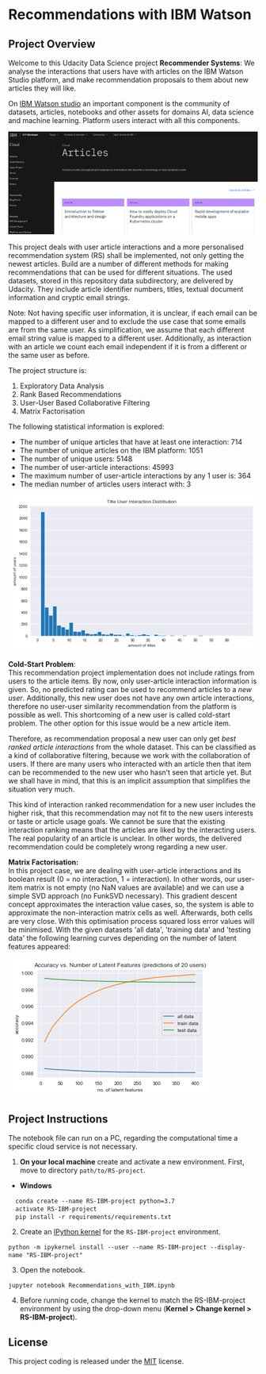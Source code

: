 [//]: # (Image References)

[image1]: ./images/IBM_Watson_articles_appPageFeb2020_small.png "IBM Watson Cloud Articles:"
[image2]: ./images/Title-User-InteractionDistribution.PNG "Interactions Distribution:"
[image3]: ./images/Accuracy-LatentFeatures_LearningCurve.PNG "Learning Curves:"

# Recommendations with IBM Watson

## Project Overview
Welcome to this Udacity Data Science project **Recommender Systems**: We analyse the interactions that users have with articles on the IBM Watson Studio platform, and make recommendation proposals to them about new articles they will like.

On [IBM Watson studio](https://www.ibm.com/cloud/watson-studio) an important component is the community of datasets, articles, notebooks and other assets for domains AI, data science and machine learning. Platform users interact with all this components. 

![IBM Watson Cloud Articles:][image1] 

This project deals with user article interactions and a more personalised recommendation system (RS) shall be implemented, not only getting the newest articles. Build are a number of different methods for making recommendations that can be used for different situations. The used datasets, stored in this repository data subdirectory, are delivered by Udacity. They include article identifier numbers, titles, textual document information and cryptic email strings. 

Note: Not having specific user information, it is unclear, if each email can be mapped to a different user and to exclude the use case that some emails are from the same user. As simplification, we assume that each different email string value is mapped to a different user. Additionally, as interaction with an article we count each email independent if it is from a different or the same user as before.

The project structure is:
1. Exploratory Data Analysis
2. Rank Based Recommendations
3. User-User Based Collaborative Filtering
4. Matrix Factorisation

The following statistical information is explored:
- The number of unique articles that have at least one interaction: 714
- The number of unique articles on the IBM platform: 1051
- The number of unique users: 5148
- The number of user-article interactions: 45993
- The maximum number of user-article interactions by any 1 user is: 364
- The median number of articles users interact with: 3

![Interactions Distribution:][image2]

**Cold-Start Problem**:<br>
This recommendation project implementation does not include ratings from users to the article items. By now, only user-article interaction information is given. So, no predicted rating can be used to recommend articles to a _new user_. Additionally, this new user does not have any own article interactions, therefore no user-user similarity recommendation from the platform is possible as well. This shortcoming of a new user is called cold-start problem. The other option for this issue would be a new article item.

Therefore, as recommendation proposal a new user can only get _best ranked article interactions_ from the whole dataset. This can be classified as a kind of collaborative filtering, because we work with the collaboration of users. If there are many users who interacted with an article then that item can be recommended to the new user who hasn’t seen that article yet. But we shall have in mind, that this is an implicit assumption that simplifies the situation very much.

This kind of interaction ranked recommendation for a new user includes the higher risk, that this recommendation may not fit to the new users interests or taste or article usage goals. We cannot be sure that the existing interaction ranking means that the articles are liked by the interacting users. The real popularity of an article is unclear. In other words, the delivered recommendation could be completely wrong regarding a new user.

**Matrix Factorisation:**<br>
In this project case, we are dealing with user-article interactions and its boolean result (0 = no interaction, 1 = interaction). In other words, our user-item matrix is not empty (no NaN values are available) and we can use a simple SVD approach (no FunkSVD necessary). This gradient descent concept approximates the interaction value cases, so, the system is able to approximate the non-interaction matrix cells as well. Afterwards, both cells are very close. With this optimisation process squared loss error values will be minimised. With the given datasets 'all data', 'training data' and 'testing data' the following learning curves depending on the number of latent features appeared:

![Learning Curves:][image3] 


## Project Instructions
The notebook file can run on a PC, regarding the computational time a specific cloud service is not necessary.

1. **On your local machine** create and activate a new environment. First, move to directory `path/to/RS-project`.
  - __Windows__
  ```
	conda create --name RS-IBM-project python=3.7
	activate RS-IBM-project
	pip install -r requirements/requirements.txt
  ```
  
2. Create an [IPython kernel](http://ipython.readthedocs.io/en/stable/install/kernel_install.html) for the `RS-IBM-project` environment. 
```
python -m ipykernel install --user --name RS-IBM-project --display-name "RS-IBM-project"
```

3. Open the notebook.
```
jupyter notebook Recommendations_with_IBM.ipynb
```

4. Before running code, change the kernel to match the RS-IBM-project environment by using the drop-down menu (**Kernel > Change kernel > RS-IBM-project**).


## License
This project coding is released under the [MIT](https://github.com/IloBe/Recommendations_with_IBM_master/blob/master/LICENSE) license.
